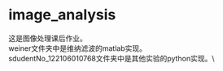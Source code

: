 # image_analysis
这是图像处理课后作业。\
weiner文件夹中是维纳滤波的matlab实现。\
sdudentNo_122106010768文件夹中是其他实验的python实现。\
